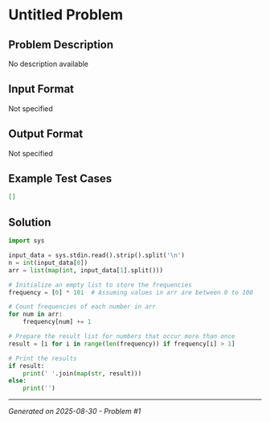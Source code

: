 # Untitled Problem

## Problem Description
No description available

## Input Format
Not specified

## Output Format
Not specified

## Example Test Cases
```json
[]
```

## Solution
```python
import sys

input_data = sys.stdin.read().strip().split('\n')
n = int(input_data[0])
arr = list(map(int, input_data[1].split()))

# Initialize an empty list to store the frequencies
frequency = [0] * 101  # Assuming values in arr are between 0 to 100

# Count frequencies of each number in arr
for num in arr:
    frequency[num] += 1

# Prepare the result list for numbers that occur more than once
result = [i for i in range(len(frequency)) if frequency[i] > 1]

# Print the results
if result:
    print(' '.join(map(str, result)))
else:
    print('')
```

---
*Generated on 2025-08-30 - Problem #1*